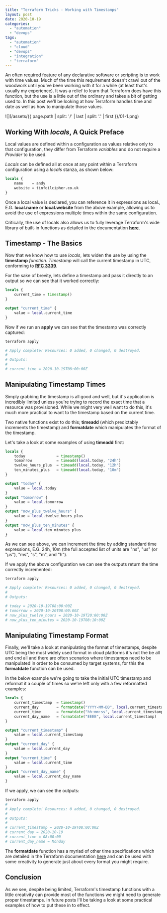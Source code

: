 ```yaml
---
title: "Terraform Tricks - Working with Timestamps"
layout: post
date: 2020-10-19
categories: 
  - "automation"
  - "devops"
tags: 
  - "automation"
  - "cloud"
  - "devops"
  - "integration"
  - "terraform"
---
```


An often required feature of any declarative software or scripting is to work with time values. Much of the time this requirement doesn't crawl out of the woodwork until you've been working with it for a while (at least that's usually my experience). It was a relief to learn that Terraform does have this function, but the use is a little out of the ordinary and takes a bit of getting used to. In this post we'll be looking at how Terraform handles time and date as well as how to manipulate those values.

![](/assets/{{ page.path | split: '/' | last | split: '.' | first }}/01-1.png)

## Working With _locals_, A Quick Preface

Local values are defined within a configuration as values relative only to that configuration, they differ from Terraform _variables_ and do not require a _Provider_ to be used.

_Locals_ can be defined all at once at any point within a Terraform configuration using a _locals_ stanza, as shown below:

```terraform
locals {
    name    = andy
    website = tinfoilcipher.co.uk
}
```

Once a local value is declared, you can reference it in expressions as local.<value>, E.G. **local.name** or **local.website** from the above example, allowing us to avoid the use of expressions multiple times within the same configuration.

Critically, the use of locals also allows us to fully leverage Terraform's wide library of built-in functions as detailed in the documentation **[here](https://www.terraform.io/docs/configuration/functions.html)**.

## Timestamp - The Basics

Now that we know how to use _locals_, lets widen the use by using the **timestamp** _function_. _Timestamp_ will call the current timestamp in UTC, conforming to [**RFC 3339**](https://tools.ietf.org/html/rfc3339).

For the sake of brevity, lets define a timestamp and pass it directly to an output so we can see that it worked correctly:

```terraform
locals {
    current_time = timestamp()
}

output "current_time" {
    value = local.current_time
}
```

Now if we run an **apply** we can see that the timestamp was correctly captured:

```bash
terraform apply

# Apply complete! Resources: 0 added, 0 changed, 0 destroyed.
#
# Outputs:
#
# current_time = 2020-10-19T08:00:00Z
```

## Manipulating Timestamp Times

Simply grabbing the timestamp is all good and well, but it's application is incredibly limited unless you're trying to record the exact time that a resource was provisioned. While we might very well want to do this, it's much more practical to want to the timestamp based on the current time.

Two native functions exist to do this; **timeadd** (which predictably increments the timestamp) and **formatdate** which manipulates the format of the timestamp.

Let's take a look at some examples of using **timeadd** first:

```terraform
locals {
    today              = timestamp()
    tomorrow           = timeadd(local.today, "24h")
    twelve_hours_plus  = timeadd(local.today, "12h")
    ten_minutes_plus   = timeadd(local.today, "10m")
}

output "today" {
    value = local.today
}
output "tomorrow" {
    value = local.tomorrow
}
output "now_plus_twelve_hours" {
    value = local.twelve_hours_plus
}
output "now_plus_ten_minutes" {
    value = local.ten_minutes_plus
}
```

As we can see above, we can increment the time by adding standard time expressions, E.G. 24h, 10m (the full accepted list of units are "ns", "us" (or "µs"), "ms", "s", "m", and "h").

If we apply the above configuration we can see the outputs return the time correctly incremented:

```bash
terraform apply

# Apply complete! Resources: 0 added, 0 changed, 0 destroyed.
#
# Outputs:

# today = 2020-10-19T08:00:00Z
# tomorrow = 2020-10-20T08:00:00Z
# now_plus_twelve_hours = 2020-10-19T20:00:00Z
# now_plus_ten_minutes = 2020-10-19T08:10:00Z
```

## Manipulating Timestamp Format

Finally, we'll take a look at manipulating the format of timestamps, despite UTC being the most widely used format in cloud platforms it's not the be all and end all and there are often scenarios where timestamps need to be manipulated in order to be consumed by target systems, for this the **formatdate** function can be used.

In the below example we're going to take the initial UTC timestamp and reformat it a couple of times so we're left only with a few reformatted examples:

```terraform
locals {
    current_timestamp  = timestamp()
    current_day        = formatdate("YYYY-MM-DD", local.current_timestamp)
    current_time       = formatdate("hh:mm:ss", local.current_timestamp)
    current_day_name   = formatdate("EEEE", local.current_timestamp)
}

output "current_timestamp" {
    value = local.current_timestamp
}
output "current_day" {
    value = local.current_day
}
output "current_time" {
    value = local.current_time
}
output "current_day_name" {
    value = local.current_day_name
}
```

If we apply, we can see the outputs:

```bash
terraform apply
#
# Apply complete! Resources: 0 added, 0 changed, 0 destroyed.
#
# Outputs:
#
# current_timestamp = 2020-10-19T08:00:00Z
# current_day = 2020-10-19
# current_time = 08:00:00
# current_day_name = Monday
```

The **formatdate** function has a myriad of other time specifications which are detailed in the Terraform documentation [here](https://www.terraform.io/docs/configuration/functions/formatdate.html) and can be used with some creativity to generate just about every format you might require.

## Conclusion

As we see, despite being limited, Terraform's timestamp functions with a little creativity can provide most of the functions we might need to generate proper timestamps. In future posts I'll be taking a look at some practical examples of how to put these in to effect.
